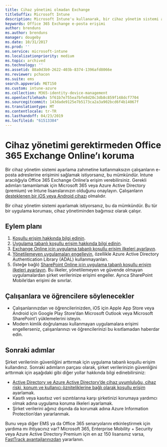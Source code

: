 ```yaml
---
title: Cihaz yönetimi olmadan Exchange
titleSuffix: Microsoft Intune
description: Microsoft Intune'u kullanarak, bir cihaz yönetim sistemi ayarlamadan çalışanlara Office 365 Exchange Online e-postalarına erişim verin.
keywords: Office 365 Exchange e-posta erişimi
author: brenduns
ms.author: brenduns
manager: dougeby
ms.date: 10/31/2017
ms.prod: ''
ms.service: microsoft-intune
ms.localizationpriority: medium
ms.topic: archived
ms.technology: ''
ms.assetid: 88a0d3b9-2622-403b-8374-1396afd8066e
ms.reviewer: pchacon
ms.suite: ems
search.appverid: MET150
ms.custom: intune-azure
ms.collection: M365-identity-device-management
ms.openlocfilehash: 5f61b7e755ea7bfe8d20c3db8c859f148dcf7704
ms.sourcegitcommit: 143dade9125e7b5173ca2a3a902bcd6f4b14067f
ms.translationtype: MT
ms.contentlocale: tr-TR
ms.lasthandoff: 04/23/2019
ms.locfileid: "61513384"
---
```

# <a name="protect-office-365-exchange-online-without-requiring-device-management"></a>Cihaz yönetimi gerektirmeden Office 365 Exchange Online’ı koruma

Bir cihaz yönetim sistemi ayarlama zahmetine katlanmaksızın çalışanların e-posta adreslerine erişimini sağlamak istiyorsanız, bu mümkündür. Intune aracılığıyla Office 365 Exchange Online’a erişim verebilirsiniz. Gerekli adımları tamamlamak için Microsoft 365 veya Azure Active Directory (premium) ve Intune lisanslarınızın olduğunu onaylayın. Çalışanların [desteklenen bir iOS veya Android cihazı](supported-devices-browsers.md) olmalıdır. 

Bir cihaz yönetim sistemi ayarlamak istiyorsanız, bu da mümkündür. Bu tür bir uygulama koruması, cihaz yönetiminden bağımsız olarak çalışır. 

## <a name="action-plan"></a>Eylem planı

1. [Koşullu erişim hakkında bilgi edinin](conditional-access.md). 
2. [Uygulama tabanlı koşullu erişim hakkında bilgi edinin](app-based-conditional-access-intune.md).
3. [Exchange Online için uygulama tabanlı koşullu erişim ilkeleri ayarlayın](app-based-conditional-access-intune-create.md).
4. [Yönetilemeyen uygulamaları engelleyin](app-modern-authentication-block.md), özellikle Azure Active Directory Authentication Library (ADAL) kullanmayanları.
5. (İsteğe bağlı) [SharePoint Online için uygulama tabanlı koşullu erişim ilkeleri ayarlayın](app-based-conditional-access-intune-create.md). Bu ilkeler, yönetilemeyen ve güvende olmayan uygulamalardan şirket verilerinize erişimi engeller. Ayrıca SharePoint Mobile’dan erişimi de sınırlar. 

## <a name="what-to-tell-employees-and-students"></a>Çalışanlara ve öğrencilere söylenecekler

* Çalışanlarınızdan ve öğrencilerinizden, iOS için Apple App Store veya Android için Google Play Store’dan Microsoft Outlook veya Microsoft SharePoint’i yüklemelerini isteyin. 
* Modern kimlik doğrulaması kullanmayan uygulamalara erişimi engellerseniz, çalışanlarınızı ve öğrencilerinizi bu kısıtlamadan haberdar edin. 

## <a name="next-steps"></a>Sonraki adımlar

Şirket verilerinin güvenliğini arttırmak için uygulama tabanlı koşullu erişim kullandınız. Sonraki adımların parçası olarak, şirket verilerinizin güvenliğini arttırmak için aşağıdaki gibi diğer yollar hakkında bilgi edinebilirsiniz: 

* [Active Directory ve Azure Active Directory’de cihaz uyumluluğu, cihaz riski, konum ve kullanıcı özniteliklerine bağlı olarak koşullu erişim](https://docs.microsoft.com/azure/active-directory/active-directory-conditional-access-azure-portal) ayarlamak.  
* Kasıtlı veya kasıtsız veri sızıntılarına karşı şirketinizi korumaya yardımcı olmak adına uygulama koruma ilkeleri ayarlamak. 
* Şirket verilerini ağınız dışında da korumak adına Azure Information Protection’dan yararlanmak. 

Bunu veya diğer EMS ya da Office 365 senaryolarını etkinleştirmek için yardıma mı ihtiyacınız var? Microsoft 365, Enterprise Mobility + Security veya Azure Active Directory Premium için en az 150 lisansınız varsa, [FastTrack avantajlarınızdan](https://docs.microsoft.com/enterprise-mobility-security/solutions/enterprise-mobility-fasttrack-program) yararlanın. 
